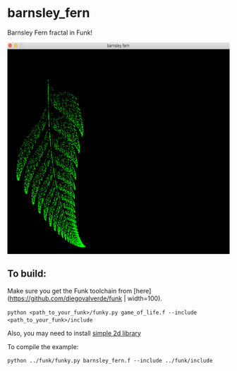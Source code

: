 # barnsley_fern
Barnsley Fern fractal in Funk!

<p style="text-align:center;"><img src="./screenshots/screenshot.png" width="640" height="480"></p>

## To build:

Make sure you get the Funk toolchain from [here](https://github.com/diegovalverde/funk | width=100).

```python <path_to_your_funk>/funky.py game_of_life.f --include <path_to_your_funk>/include```

Also, you may need to install [simple 2d library](https://github.com/simple2d/simple2d)


To compile the example:
```
python ../funk/funky.py barnsley_fern.f --include ../funk/include
```
